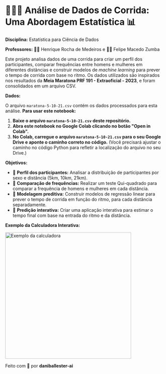 # 🏃‍♀️💨 Análise de Dados de Corrida: Uma Abordagem Estatística 📊

**Disciplina:** Estatística para Ciência de Dados  

**Professores:** 👨‍🏫 Henrique Rocha de Medeiros e 👨‍🏫 Felipe Macedo Zumba

Este projeto analisa dados de uma corrida para criar um perfil dos participantes, comparar frequências entre homens e mulheres em diferentes distâncias e construir modelos de *machine learning* para prever o tempo de corrida com base no ritmo. Os dados utilizados são inspirados nos resultados da **Meia Maratona PRF 191 - Extraoficial - 2023**, e foram consolidados em um arquivo CSV.


**Dados:**

O arquivo `maratona-5-10-21.csv` contém os dados processados para esta análise.  **Para usar este notebook:**

1. **Baixe o arquivo `maratona-5-10-21.csv` deste repositório.**
2. **Abra este notebook no Google Colab clicando no botão "Open in Colab".**
3. **No Colab, carregue o arquivo `maratona-5-10-21.csv` para o seu Google Drive e aponte o caminho correto no código.** (Você precisará ajustar o caminho no código Python para refletir a localização do arquivo no seu Drive.)


**Objetivos:**

* 🎯 **Perfil dos participantes:** Analisar a distribuição de participantes por sexo e distância (5km, 10km, 21km).
* 🧐 **Comparação de frequências:** Realizar um teste Qui-quadrado para comparar a frequência de homens e mulheres em cada distância.
* 🧮 **Modelagem preditiva:** Construir modelos de regressão linear para prever o tempo de corrida em função do ritmo, para cada distância separadamente.
* 🤖 **Predição interativa:** Criar uma aplicação interativa para estimar o tempo final com base na entrada do ritmo e da distância.


**Exemplo da Calculadora Interativa:**

<img src="[calculadora.jpg](https://github.com/daniballester-ai/regressao-linear-maratona-5-10-21/blob/main/calculadora.jpg)" alt="Exemplo da calculadora" width="400">  

Feito com 💚 por **daniballester-ai**
